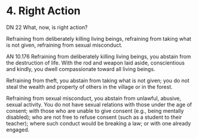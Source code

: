 # 4. Right Action

<span class="sutta-ref">DN 22</span> What, now, is right action?

Refraining from deliberately killing living beings, refraining from taking what is not given, refraining from sexual misconduct.

<span class="sutta-ref">AN 10.176</span> Refraining from deliberately killing living beings, you abstain from the destruction of life. With the rod and weapon laid aside, conscientious and kindly, you dwell compassionate toward all living beings.

Refraining from theft, you abstain from taking what is not given; you do not steal the wealth and property of others in the village or in the forest.

Refraining from sexual misconduct, you abstain from unlawful, abusive, sexual activity. You do not have sexual relations with those under the age of consent; with those who are unable to give consent (e.g., being mentally disabled); who are not free to refuse consent (such as a student to their teacher); where such conduct would be breaking a law; or with one already engaged.

